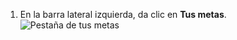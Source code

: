 1. En la barra lateral izquierda, da clic en **Tus metas**. ![Pestaña de tus metas](/assets/images/help/sponsors/your-goals-tab.png)